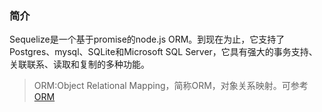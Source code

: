 ### 简介

Sequelize是一个基于promise的node.js ORM。到现在为止，它支持了Postgres、mysql、SQLite和Microsoft SQL Server，它具有强大的事务支持、关联联系、读取和复制的多种功能。

> ORM:Object Relational Mapping，简称ORM，对象关系映射。可参考[ORM](ORM.md)